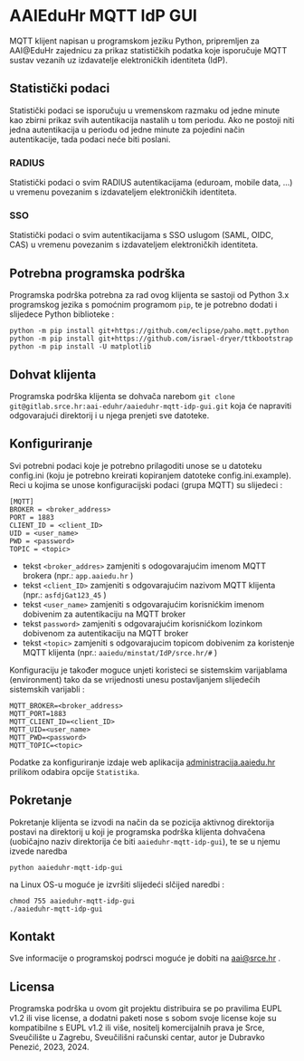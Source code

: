 # AAIEduHr MQTT IdP GUI
MQTT klijent napisan u programskom jeziku Python, pripremljen za AAI@EduHr zajednicu za prikaz statističkih podatka koje isporučuje MQTT sustav vezanih uz izdavatelje elektroničkih identiteta (IdP).

## Statistički podaci
Statistički podaci se isporučuju u vremenskom razmaku od jedne minute kao zbirni prikaz svih autentikacija nastalih u tom periodu. Ako ne postoji niti jedna autentikacija u periodu od jedne minute za pojedini način autentikacije, tada podaci neće biti poslani.
### RADIUS
Statistički podaci o svim RADIUS autentikacijama (eduroam, mobile data, ...) u vremenu povezanim s izdavateljem elektroničkih identiteta.
### SSO
Statistički podaci o svim autentikacijama s SSO uslugom (SAML, OIDC, CAS)  u vremenu povezanim s izdavateljem elektroničkih identiteta.

## Potrebna programska podrška
Programska podrška potrebna za rad ovog klijenta se sastoji od Python 3.x programskog jezika s pomoćnim programom `pip`, te je potrebno dodati i slijedece Python biblioteke :
```
python -m pip install git+https://github.com/eclipse/paho.mqtt.python
python -m pip install git+https://github.com/israel-dryer/ttkbootstrap
python -m pip install -U matplotlib
```
## Dohvat klijenta
Programska podrška klijenta se dohvača narebom `git clone git@gitlab.srce.hr:aai-eduhr/aaieduhr-mqtt-idp-gui.git` koja će napraviti odgovarajući direktorij i u njega prenjeti sve datoteke.
## Konfiguriranje
Svi potrebni podaci koje je potrebno prilagoditi unose se u datoteku config.ini (koju je potrebno kreirati kopiranjem datoteke config.ini.example).
Reci u kojima se unose konfiguracijski podaci (grupa MQTT) su slijedeci :
```
[MQTT]
BROKER = <broker_address>
PORT = 1883
CLIENT_ID = <client_ID>
UID = <user_name>
PWD = <password>
TOPIC = <topic>
```
* tekst `<broker_addres>` zamjeniti s odogovarajućim imenom MQTT brokera (npr.: `app.aaiedu.hr` )
* tekst `<client_ID>` zamjeniti s odgovarajućim nazivom MQTT klijenta (npr.: `asfdjGat123_45` )
* tekst `<user_name>` zamjeniti s odgovarajućim korisnićkim imenom dobivenim za autentikaciju na MQTT broker
* tekst `password>` zamjeniti s odgovarajućim korisnićkom lozinkom dobivenom za autentikaciju na MQTT broker
* tekst `<topic>` zamjeniti s odgovarajucim topicom dobivenim za koristenje MQTT klijenta (npr.: `aaiedu/minstat/IdP/srce.hr/#` )

Konfiguraciju je također moguce unjeti koristeci se sistemskim varijablama (environment) tako da se vrijednosti unesu postavljanjem slijedećih sistemskih varijabli : 
```
MQTT_BROKER=<broker_address>
MQTT_PORT=1883
MQTT_CLIENT_ID=<client_ID>
MQTT_UID=<user_name>
MQTT_PWD=<password>
MQTT_TOPIC=<topic>
```
Podatke za konfiguriranje izdaje web aplikacija [administracija.aaiedu.hr](https://administracija.aaiedu.hr/) prilikom odabira opcije `Statistika`.

## Pokretanje
Pokretanje klijenta se izvodi na način da se pozicija aktivnog direktorija postavi na direktorij u koji je programska podrška klijenta dohvačena (uobičajno naziv direktorija će biti `aaieduhr-mqtt-idp-gui`), te se u njemu izvede naredba 
```
python aaieduhr-mqtt-idp-gui
```
na Linux OS-u moguće je izvršiti slijedeći slčijed naredbi :
```
chmod 755 aaieduhr-mqtt-idp-gui
./aaieduhr-mqtt-idp-gui
```
## Kontakt
Sve informacije o programskoj podrsci moguće je dobiti na aai@srce.hr .
## Licensa
Programska podrška u ovom git projektu distribuira se po pravilima EUPL v1.2 ili vise license, a dodatni paketi nose s sobom svoje license koje su kompatibilne s EUPL v1.2 ili više, nositelj komercijalnih prava je Srce, Sveučilište u Zagrebu, Sveučilišni računski centar, autor je Dubravko Penezić, 2023, 2024.   

